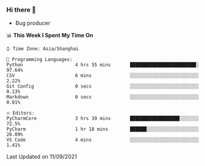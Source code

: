 ### Hi there 👋
* Bug producer
<!--START_SECTION:waka-->
📊 **This Week I Spent My Time On** 

```text
⌚︎ Time Zone: Asia/Shanghai

💬 Programming Languages: 
Python                   4 hrs 55 mins       ████████████████████████░   97.64% 
CSV                      6 mins              ░░░░░░░░░░░░░░░░░░░░░░░░░   2.22% 
Git Config               0 secs              ░░░░░░░░░░░░░░░░░░░░░░░░░   0.13% 
Markdown                 0 secs              ░░░░░░░░░░░░░░░░░░░░░░░░░   0.01%

🔥 Editors: 
PyCharmCore              3 hrs 39 mins       ██████████████████░░░░░░░   72.5% 
PyCharm                  1 hr 18 mins        ██████░░░░░░░░░░░░░░░░░░░   26.09% 
VS Code                  4 mins              ░░░░░░░░░░░░░░░░░░░░░░░░░   1.41%

```


 Last Updated on 11/09/2021
<!--END_SECTION:waka-->
